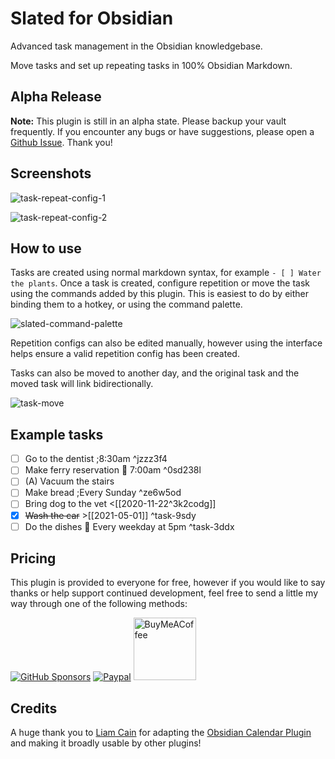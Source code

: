 # Slated for Obsidian

Advanced task management in the Obsidian knowledgebase.

Move tasks and set up repeating tasks in 100% Obsidian Markdown.

## Alpha Release

**Note:** This plugin is still in an alpha state. Please backup your vault frequently. If you encounter any bugs or have suggestions, please open a [Github Issue](https://github.com/tgrosinger/slated-obsidian/issues/new/choose). Thank you!

## Screenshots

![task-repeat-config-1](https://raw.githubusercontent.com/tgrosinger/slated-obsidian/main/resources/screenshots/task-repeat-config-1.png)

![task-repeat-config-2](https://raw.githubusercontent.com/tgrosinger/slated-obsidian/main/resources/screenshots/task-repeat-config-2.png)

## How to use

Tasks are created using normal markdown syntax, for example `- [ ] Water the
plants`. Once a task is created, configure repetition or move the task using
the commands added by this plugin. This is easiest to do by either binding
them to a hotkey, or using the command palette.

![slated-command-palette](https://raw.githubusercontent.com/tgrosinger/slated-obsidian/main/resources/screenshots/slated-command-palette.png)

Repetition configs can also be edited manually, however using the interface
helps ensure a valid repetition config has been created.

Tasks can also be moved to another day, and the original task and the moved
task will link bidirectionally.

![task-move](https://raw.githubusercontent.com/tgrosinger/slated-obsidian/main/resources/screenshots/task-move.png)

## Example tasks

- [ ] Go to the dentist ;8:30am ^jzzz3f4
- [ ] Make ferry reservation 📅 7:00am ^0sd238l
- [ ] (A) Vacuum the stairs
- [ ] Make bread ;Every Sunday ^ze6w5od
- [ ] Bring dog to the vet <[[2020-11-22^3k2codg]]
- [x] ~~Wash the car~~ >[[2021-05-01]] ^task-9sdy
- [ ] Do the dishes 📅 Every weekday at 5pm ^task-3ddx

## Pricing

This plugin is provided to everyone for free, however if you would like to
say thanks or help support continued development, feel free to send a little
my way through one of the following methods:

[![GitHub Sponsors](https://img.shields.io/github/sponsors/tgrosinger?style=social)](https://github.com/sponsors/tgrosinger)
[![Paypal](https://img.shields.io/badge/paypal-tgrosinger-yellow?style=social&logo=paypal)](https://paypal.me/tgrosinger)
[<img src="https://cdn.buymeacoffee.com/buttons/v2/default-yellow.png" alt="BuyMeACoffee" width="100">](https://www.buymeacoffee.com/tgrosinger)

## Credits

A huge thank you to [Liam Cain](https://github.com/liamcain) for adapting the [Obsidian Calendar Plugin](https://github.com/liamcain/obsidian-calendar-plugin) and making it broadly usable by other plugins!

